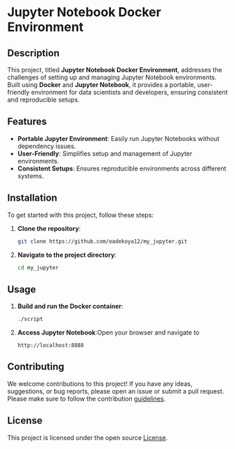 # Jupyter Notebook Docker Environment

## Description
This project, titled **Jupyter Notebook Docker Environment**, addresses the challenges of setting up and managing Jupyter Notebook environments. Built using **Docker** and **Jupyter Notebook**, it provides a portable, user-friendly environment for data scientists and developers, ensuring consistent and reproducible setups.

## Features
- **Portable Jupyter Environment**: Easily run Jupyter Notebooks without dependency issues.
- **User-Friendly**: Simplifies setup and management of Jupyter environments.
- **Consistent Setups**: Ensures reproducible environments across different systems.

## Installation
To get started with this project, follow these steps:
1. **Clone the repository**:
   ```sh
   git clone https://github.com/oadekoya12/my_jupyter.git
   ```
2. **Navigate to the project directory**:
   ```sh
   cd my_jupyter
   ```
## Usage
1. **Build and run the Docker container**:
   ```sh
   ./script
   ```
2. **Access Jupyter Notebook**:Open your browser and navigate to
   ```browser
   http://localhost:8888
   ```
## Contributing
We welcome contributions to this project! If you have any ideas, suggestions, or bug reports, please open an issue or submit a pull request. Please make sure to follow the contribution [guidelines](https://github.com/oadekoya12/my_jupyter/discussions/).

## License
This project is licensed under the open source [License](./LICENSE).